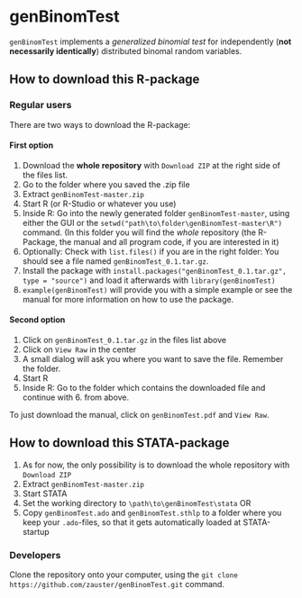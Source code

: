 genBinomTest
=======

`genBinomTest` implements a *generalized binomial test* for independently (**not necessarily identically**) distributed binomal random variables.

## How to download this R-package

### Regular users

There are two ways to download the R-package:

#### First option

1. Download the **whole repository** with `Download ZIP` at the right side of the files list.
2. Go to the folder where you saved the .zip file
3. Extract `genBinomTest-master.zip`
4. Start R (or R-Studio or whatever you use)
5. Inside R: Go into the newly generated folder `genBinomTest-master`, using either the GUI or the `setwd("path\to\folder\genBinomTest-master\R")` command. (In this folder you will find the *whole* repository (the R-Package, the manual and all program code, if you are interested in it)
6. Optionally: Check with `list.files()` if you are in the right folder: You should see a file named `genBinomTest_0.1.tar.gz`.
7. Install the package with `install.packages("genBinomTest_0.1.tar.gz", type = "source")` and load it afterwards with `library(genBinomTest)`
8. `example(genBinomTest)` will provide you with a simple example or see the manual for more information on how to use the package.

#### Second option

1. Click on `genBinomTest_0.1.tar.gz` in the files list above
2. Click on `View Raw` in the center
3. A small dialog will ask you where you want to save the file. Remember the folder.
4. Start R
5. Inside R: Go to the folder which contains the downloaded file and continue with 6. from above.

To just download the manual, click on `genBinomTest.pdf` and `View Raw`.

## How to download this STATA-package

1. As for now, the only possibility is to download the whole repository with `Download ZIP`
2. Extract `genBinomTest-master.zip`
3. Start STATA
4. Set the working directory to `\path\to\genBinomTest\stata` OR
4. Copy `genBinomTest.ado` and `genBinomTest.sthlp` to a folder where you keep your `.ado`-files, so that it gets automatically loaded at STATA-startup

### Developers

Clone the repository onto your computer, using the `git clone https://github.com/zauster/genBinomTest.git` command.
